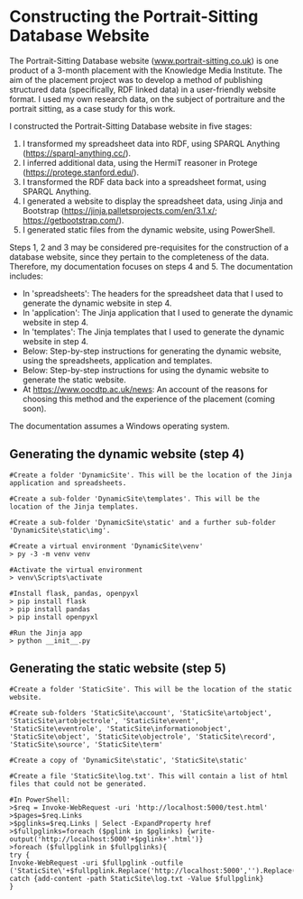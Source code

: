 # Constructing the Portrait-Sitting Database Website 

The Portrait-Sitting Database website (www.portrait-sitting.co.uk) is one product of a 3-month placement with the Knowledge Media Institute. The aim of the placement project was to develop a method of publishing structured data (specifically, RDF linked data) in a user-friendly website format. I used my own research data, on the subject of portraiture and the portrait sitting, as a case study for this work.

I constructed the Portrait-Sitting Database website in five stages:

1.	I transformed my spreadsheet data into RDF, using SPARQL Anything (https://sparql-anything.cc/).
2.	I inferred additional data, using the HermiT reasoner in Protege (https://protege.stanford.edu/).
3.	I transformed the RDF data back into a spreadsheet format, using SPARQL Anything.
4.	I generated a website to display the spreadsheet data, using Jinja and Bootstrap (https://jinja.palletsprojects.com/en/3.1.x/; https://getbootstrap.com/).
5.	I generated static files from the dynamic website, using PowerShell.

Steps 1, 2 and 3 may be considered pre-requisites for the construction of a database website, since they pertain to the completeness of the data. Therefore, my documentation focuses on steps 4 and 5. The documentation includes:

- In 'spreadsheets': The headers for the spreadsheet data that I used to generate the dynamic website in step 4.
- In 'application': The Jinja application that I used to generate the dynamic website in step 4.
- In 'templates': The Jinja templates that I used to generate the dynamic website in step 4.
- Below: Step-by-step instructions for generating the dynamic website, using the spreadsheets, application and templates.
- Below: Step-by-step instructions for using the dynamic website to generate the static website.
- At https://www.oocdtp.ac.uk/news: An account of the reasons for choosing this method and the experience of the placement (coming soon).

The documentation assumes a Windows operating system.

## Generating the dynamic website (step 4)

```
#Create a folder 'DynamicSite'. This will be the location of the Jinja application and spreadsheets.

#Create a sub-folder 'DynamicSite\templates'. This will be the location of the Jinja templates.

#Create a sub-folder 'DynamicSite\static' and a further sub-folder 'DynamicSite\static\img'.

#Create a virtual environment 'DynamicSite\venv'
> py -3 -m venv venv

#Activate the virtual environment
> venv\Scripts\activate

#Install flask, pandas, openpyxl
> pip install flask
> pip install pandas
> pip install openpyxl

#Run the Jinja app
> python __init__.py

```

## Generating the static website (step 5)

```
#Create a folder 'StaticSite'. This will be the location of the static website.

#Create sub-folders 'StaticSite\account', 'StaticSite\artobject', 'StaticSite\artobjectrole', 'StaticSite\event', 'StaticSite\eventrole', 'StaticSite\informationobject', 'StaticSite\object', 'StaticSite\objectrole', 'StaticSite\record', 'StaticSite\source', 'StaticSite\term'

#Create a copy of 'DynamicSite\static', 'StaticSite\static'

#Create a file 'StaticSite\log.txt'. This will contain a list of html files that could not be generated. 

#In PowerShell:
>$req = Invoke-WebRequest -uri 'http://localhost:5000/test.html'
>$pages=$req.Links
>$pglinks=$req.Links | Select -ExpandProperty href
>$fullpglinks=foreach ($pglink in $pglinks) {write-output('http://localhost:5000'+$pglink+'.html')}
>foreach ($fullpglink in $fullpglinks){
try {
Invoke-WebRequest -uri $fullpglink -outfile ('StaticSite\'+$fullpglink.Replace('http://localhost:5000','').Replace('/','\'))}
catch {add-content -path StaticSite\log.txt -Value $fullpglink}
}         

```